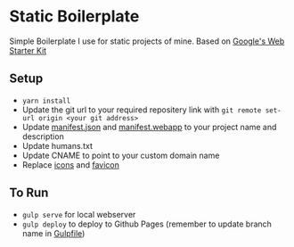 # Static Boilerplate

Simple Boilerplate I use for static projects of mine.
Based on [Google's Web Starter Kit](https://github.com/google/web-starter-kit/blob/master/docs/install.md)

## Setup
- `yarn install`
- Update the git url to your required repositery link with `git remote set-url origin <your git address>`
- Update [manifest.json](./app/manifest.json) and [manifest.webapp](./app/manifest.webapp) to your project name and description
- Update humans.txt
- Update CNAME to point to your custom domain name
- Replace [icons](./app/images/touch) and [favicon](./app/favicon)

## To Run
- `gulp serve` for local webserver
- `gulp deploy` to deploy to Github Pages (remember to update branch name in [Gulpfile](./gulpfile.babel.js))